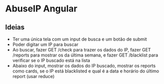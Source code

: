 # AbuseIP Angular

## Ideias

- Ter uma única tela com um input de busca e um botão de submit
- Poder digitar um IP para buscar
- Ao buscar, fazer GET /check para trazer os dados do IP, fazer GET /reports para mostrar os da última semana, e fazer GET /blacklist para verificar se o IP buscado está na lista
- Abaixo do input, mostrar os dados do IP buscado, mostrar os reports como cards, se o IP está blacklisted e qual é a data e horário do último report (usar reduce)
